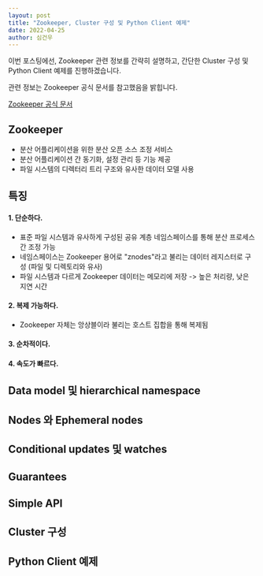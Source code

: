 ```yaml
---
layout: post
title: "Zookeeper, Cluster 구성 및 Python Client 예제"
date: 2022-04-25
author: 심건우
---
```


이번 포스팅에선, Zookeeper 관련 정보를 간략히 설명하고, 간단한 Cluster 구성 및 Python Client 예제를 진행하겠습니다. 

관련 정보는 Zookeeper 공식 문서를 참고했음을 밝힙니다.

[Zookeeper 공식 문서](https://zookeeper.apache.org/doc/current/zookeeperOver.html)

## Zookeeper
 - 분산 어플리케이션을 위한 분산 오픈 소스 조정 서비스
 - 분산 어플리케이션 간 동기화, 설정 관리 등 기능 제공
 - 파일 시스템의 디렉터리 트리 구조와 유사한 데이터 모델 사용 

## 특징
 #### 1. 단순하다.
  - 표준 파일 시스템과 유사하게 구성된 공유 계층 네임스페이스를 통해 분산 프로세스 간 조정 가능
  - 네임스페이스는 Zookeeper 용어로 "znodes"라고 불리는 데이터 레지스터로 구성 (파일 및 디렉토리와 유사)
  - 파일 시스템과 다르게 Zookeeper 데이터는 메모리에 저장 -> 높은 처리량, 낮은 지연 시간
 #### 2. 복제 가능하다.
  - Zookeeper 자체는 앙상블이라 불리는 호스트 집합을 통해 복제됨
 #### 3. 순차적이다.
 #### 4. 속도가 빠르다.

## Data model 및 hierarchical namespace

## Nodes 와 Ephemeral nodes

## Conditional updates 및 watches

## Guarantees

## Simple API

## Cluster 구성

## Python Client 예제

